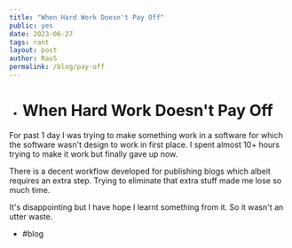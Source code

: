 ```yaml
---
title: "When Hard Work Doesn't Pay Off"
public: yes
date: 2023-06-27
tags: rant
layout: post
author: RavS
permalink: /blog/pay-off
---
```


- # When Hard Work Doesn't Pay Off

For past 1 day I was trying to make something work in a software for which the software wasn't design to work in first place. I spent almost 10+ hours trying to make it work but finally gave up now. 

There is a decent workflow developed for publishing blogs which albeit requires an extra step. Trying to eliminate that extra stuff made me lose so much time. 

It's disappointing but I have hope I learnt something from it. So it wasn't an utter waste. 

- #blog 